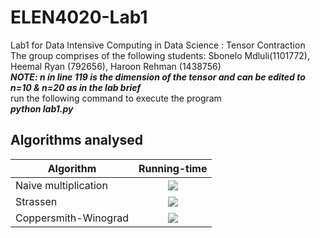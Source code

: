# ELEN4020-Lab1
Lab1 for Data Intensive Computing in Data Science : Tensor Contraction <br /> 
The group comprises of the following students: Sbonelo Mdluli(1101772), Heemal Ryan (792656),  Haroon Rehman (1438756) <br /> 
***_NOTE: n in line 119 is the dimension of the tensor and can be edited to n=10 & n=20 as in the lab brief_*** <br /> 
run the following command to execute the program <br /> 
***_python lab1.py_***

## Algorithms analysed

| Algorithm        | Running-time   |
| ------------- |:-------------:| 
| Naive multiplication      | <img src="http://latex.codecogs.com/svg.latex? O(n^3)" border="0"/>|
| Strassen      | <img src="http://latex.codecogs.com/svg.latex? O(n^{log_2 7})" border="0"/>   |
| Coppersmith-Winograd | <img src="http://latex.codecogs.com/svg.latex? O(n^{2.37})" border="0"/>  |
